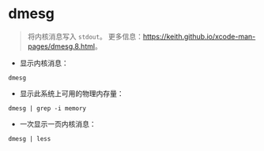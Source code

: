 # dmesg

> 将内核消息写入 `stdout`。
> 更多信息：<https://keith.github.io/xcode-man-pages/dmesg.8.html>。

- 显示内核消息：

`dmesg`

- 显示此系统上可用的物理内存量：

`dmesg | grep -i memory`

- 一次显示一页内核消息：

`dmesg | less`